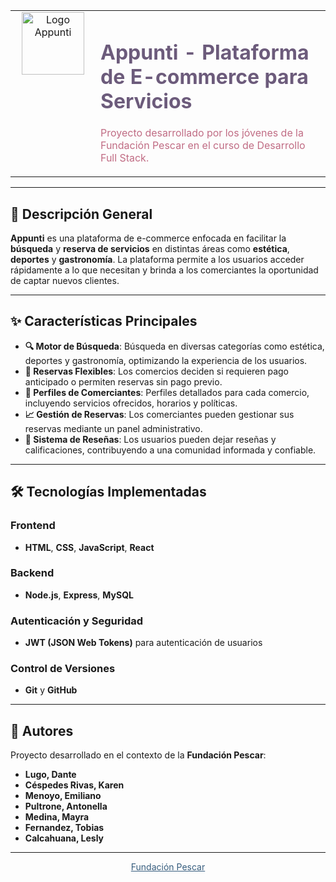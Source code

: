 <table>
  <tr>
    <td width="120px" valign="top" align="center">
      <img src="https://i.imgur.com/7mdwPTa.png" alt="Logo Appunti" width="100px">
    </td>
    <td>
      <h1 style="color:#6C5B7B;">Appunti - Plataforma de E-commerce para Servicios</h1>
      <p style="color:#C06C84;">
        Proyecto desarrollado por los jóvenes de la Fundación Pescar en el curso de Desarrollo Full Stack.
      </p>
    </td>
  </tr>
</table>

---

## 📝 Descripción General

**Appunti** es una plataforma de e-commerce enfocada en facilitar la **búsqueda** y **reserva de servicios** en distintas áreas como **estética**, **deportes** y **gastronomía**. La plataforma permite a los usuarios acceder rápidamente a lo que necesitan y brinda a los comerciantes la oportunidad de captar nuevos clientes.

---

## ✨ Características Principales

- **🔍 Motor de Búsqueda**: Búsqueda en diversas categorías como estética, deportes y gastronomía, optimizando la experiencia de los usuarios.
- **📅 Reservas Flexibles**: Los comercios deciden si requieren pago anticipado o permiten reservas sin pago previo.
- **🏢 Perfiles de Comerciantes**: Perfiles detallados para cada comercio, incluyendo servicios ofrecidos, horarios y políticas.
- **📈 Gestión de Reservas**: Los comerciantes pueden gestionar sus reservas mediante un panel administrativo.
- **🌟 Sistema de Reseñas**: Los usuarios pueden dejar reseñas y calificaciones, contribuyendo a una comunidad informada y confiable.

---

## 🛠️ Tecnologías Implementadas

### **Frontend** 
- **HTML**, **CSS**, **JavaScript**, **React**

### **Backend**
- **Node.js**, **Express**, **MySQL**

### **Autenticación y Seguridad**
- **JWT (JSON Web Tokens)** para autenticación de usuarios

### **Control de Versiones**
- **Git** y **GitHub**

---

## 👥 Autores

Proyecto desarrollado en el contexto de la **Fundación Pescar**:

- **Lugo, Dante**
- **Céspedes Rivas, Karen**
- **Menoyo, Emiliano**
- **Pultrone, Antonella**
- **Medina, Mayra**
- **Fernandez, Tobias**
- **Calcahuana, Lesly**

---

<p align="center">
  <a href="https://www.pescar.org.ar/" target="_blank" style="color:#355C7D;">Fundación Pescar</a>
</p>
